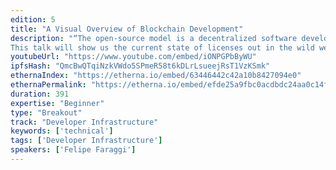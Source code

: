 ```yaml
---
edition: 5
title: "A Visual Overview of Blockchain Development"
description: "“The open-source model is a decentralized software development model that encourages open collaboration. Depending on the license terms, others may then download, modify, and publish their version (fork) back to the community.”Yet the ‘open source way’ doesn’t always abide by the rules and many developers just don’t care enough to choose the right license. Arguably, the more than 80 license types scare developers away.
This talk will show us the current state of licenses out in the wild west of open source Ethereum communities- for that, we’ll look at charts, diagrams and maybe even maps- and help you choose an appropriate one when starting a new project."
youtubeUrl: "https://www.youtube.com/embed/iONPGPbByWU"
ipfsHash: "QmcBwQTqiNzkVWdo5SPmeR58t6kDLrLsueejRsT1VzKSmk"
ethernaIndex: "https://etherna.io/embed/63446442c42a10b8427094e0"
ethernaPermalink: "https://etherna.io/embed/efde25a9fbc0acdbdc24aa0c14fb04c6e38e2fd0eb62f2622a4794f70081b612"
duration: 391
expertise: "Beginner"
type: "Breakout"
track: "Developer Infrastructure"
keywords: ['technical']
tags: ['Developer Infrastructure']
speakers: ['Felipe Faraggi']
---
```

